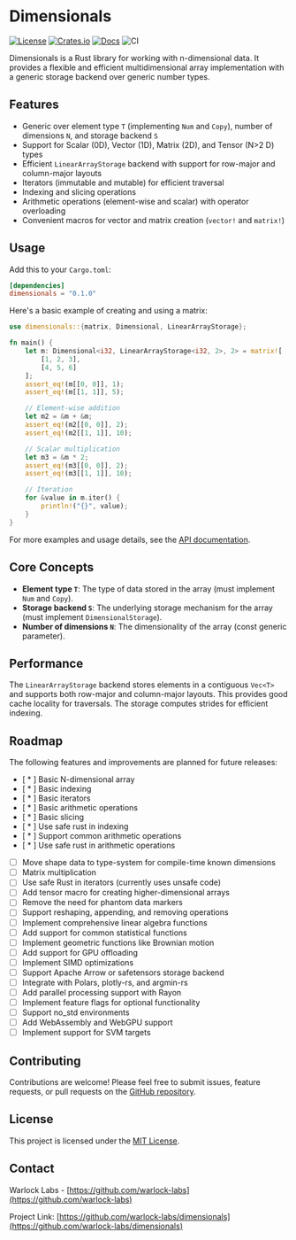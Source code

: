 # Dimensionals

[![License](https://img.shields.io/crates/l/dimensionals)](https://choosealicense.com/licenses/mit/)
[![Crates.io](https://img.shields.io/crates/v/dimensionals)](https://crates.io/crates/dimensionals)
[![Docs](https://img.shields.io/crates/v/dimensionals?color=blue&label=docs)](https://docs.rs/dimensionals/)
![CI](https://github.com/warlock-labs/dimensionals/actions/workflows/CI.yml/badge.svg)

Dimensionals is a Rust library for working with n-dimensional data. It provides a flexible and efficient multidimensional array implementation with a generic storage backend over generic number types.

## Features

- Generic over element type `T` (implementing `Num` and `Copy`), number of dimensions `N`, and storage backend `S`
- Support for Scalar (0D), Vector (1D), Matrix (2D), and Tensor (N>2 D) types
- Efficient `LinearArrayStorage` backend with support for row-major and column-major layouts
- Iterators (immutable and mutable) for efficient traversal
- Indexing and slicing operations
- Arithmetic operations (element-wise and scalar) with operator overloading
- Convenient macros for vector and matrix creation (`vector!` and `matrix!`)

## Usage

Add this to your `Cargo.toml`:

```toml
[dependencies]
dimensionals = "0.1.0"
```

Here's a basic example of creating and using a matrix:

```rust
use dimensionals::{matrix, Dimensional, LinearArrayStorage};

fn main() {
    let m: Dimensional<i32, LinearArrayStorage<i32, 2>, 2> = matrix![
        [1, 2, 3],
        [4, 5, 6]
    ];
    assert_eq!(m[[0, 0]], 1);
    assert_eq!(m[[1, 1]], 5);

    // Element-wise addition
    let m2 = &m + &m;
    assert_eq!(m2[[0, 0]], 2);
    assert_eq!(m2[[1, 1]], 10);

    // Scalar multiplication
    let m3 = &m * 2;
    assert_eq!(m3[[0, 0]], 2);
    assert_eq!(m3[[1, 1]], 10);

    // Iteration
    for &value in m.iter() {
        println!("{}", value);
    }
}
```

For more examples and usage details, see the [API documentation](https://docs.rs/dimensionals).

## Core Concepts

- **Element type `T`**: The type of data stored in the array (must implement `Num` and `Copy`).
- **Storage backend `S`**: The underlying storage mechanism for the array (must implement `DimensionalStorage`).
- **Number of dimensions `N`**: The dimensionality of the array (const generic parameter).

## Performance

The `LinearArrayStorage` backend stores elements in a contiguous `Vec<T>` and supports both row-major and column-major layouts. This provides good cache locality for traversals. The storage computes strides for efficient indexing.

## Roadmap

The following features and improvements are planned for future releases:

- [ * ] Basic N-dimensional array
- [ * ] Basic indexing
- [ * ] Basic iterators
- [ * ] Basic arithmetic operations
- [ * ] Basic slicing
- [ * ] Use safe rust in indexing
- [ * ] Support common arithmetic operations
- [ * ] Use safe rust in arithmetic operations
- [ ] Move shape data to type-system for compile-time known dimensions
- [ ] Matrix multiplication
- [ ] Use safe Rust in iterators (currently uses unsafe code)
- [ ] Add tensor macro for creating higher-dimensional arrays
- [ ] Remove the need for phantom data markers
- [ ] Support reshaping, appending, and removing operations
- [ ] Implement comprehensive linear algebra functions
- [ ] Add support for common statistical functions
- [ ] Implement geometric functions like Brownian motion
- [ ] Add support for GPU offloading
- [ ] Implement SIMD optimizations
- [ ] Support Apache Arrow or safetensors storage backend
- [ ] Integrate with Polars, plotly-rs, and argmin-rs
- [ ] Add parallel processing support with Rayon
- [ ] Implement feature flags for optional functionality
- [ ] Support no_std environments
- [ ] Add WebAssembly and WebGPU support
- [ ] Implement support for SVM targets

## Contributing

Contributions are welcome! Please feel free to submit issues, feature requests, or pull requests on the [GitHub repository](https://github.com/warlock-labs/dimensionals).

## License

This project is licensed under the [MIT License](https://choosealicense.com/licenses/mit/).

## Contact

Warlock Labs - [https://github.com/warlock-labs](https://github.com/warlock-labs)

Project Link: [https://github.com/warlock-labs/dimensionals](https://github.com/warlock-labs/dimensionals)